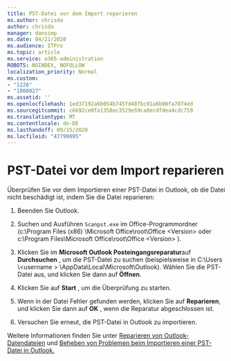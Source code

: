 ```yaml
---
title: PST-Datei vor dem Import reparieren
ms.author: chrisda
author: chrisda
manager: dansimp
ms.date: 04/21/2020
ms.audience: ITPro
ms.topic: article
ms.service: o365-administration
ROBOTS: NOINDEX, NOFOLLOW
localization_priority: Normal
ms.custom:
- "1226"
- "1800027"
ms.assetid: ''
ms.openlocfilehash: 1ed37192a6b054b745fd48fbc01a6b00fa7074ed
ms.sourcegitcommit: c6692ce0fa1358ec3529e59ca0ecdfdea4cdc759
ms.translationtype: MT
ms.contentlocale: de-DE
ms.lasthandoff: 09/15/2020
ms.locfileid: "47799095"
---
```

# <a name="repair-pst-file-before-importing"></a>PST-Datei vor dem Import reparieren

Überprüfen Sie vor dem Importieren einer PST-Datei in Outlook, ob die Datei nicht beschädigt ist, indem Sie die Datei reparieren:

1. Beenden Sie Outlook.

2. Suchen und Ausführen `Scanpst.exe` im Office-Programmordner (c:\Program Files (x86) \Microsoft Office\root\Office \<Version\> oder c:\Program Files\Microsoft Office\root\Office \<Version\> ).

3. Klicken Sie im **Microsoft Outlook Posteingangsreparatur**auf **Durchsuchen** , um die PST-Datei zu suchen (beispielsweise in C:\Users \\<username \> \AppData\Local\Microsoft\Outlook). Wählen Sie die PST-Datei aus, und klicken Sie dann auf **Öffnen**.

4. Klicken Sie auf **Start** , um die Überprüfung zu starten.

5. Wenn in der Datei Fehler gefunden werden, klicken Sie auf **Reparieren**, und klicken Sie dann auf **OK** , wenn die Reparatur abgeschlossen ist.

6. Versuchen Sie erneut, die PST-Datei in Outlook zu importieren.

Weitere Informationen finden Sie unter [Reparieren von Outlook-Datendateien](https://support.office.com/article/25663bc3-11ec-4412-86c4-60458afc5253) und [Beheben von Problemen beim Importieren einer PST-Datei in Outlook.](https://support.office.com/article/2d2e50dc-5c36-4ab2-ab50-f1be733b3d6e)
